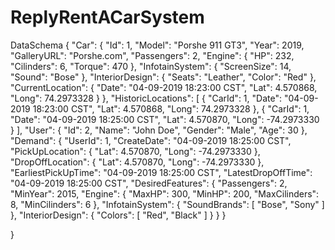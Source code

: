 # ReplyRentACarSystem

DataSchema
{
  "Car": {
    "Id": 1,
    "Model": "Porshe 911 GT3",
    "Year": 2019,
    "GalleryURL": "Porshe.com",
    "Passengers": 2,
    "Engine": {
      "HP": 232,
      "Cilinders": 6,
      "Torque": 470
    },
    "InfotainSystem": {
      "ScreenSize": 14,
      "Sound": "Bose"
    },
    "InteriorDesign": {
      "Seats": "Leather",
      "Color": "Red"
    },
    "CurrentLocation": {
      "Date": "04-09-2019 18:23:00 CST",
      "Lat": 4.570868,
      "Long": 74.2973328
    }
  },
  "HistoricLocations": [
    {
      "CarId": 1,
      "Date": "04-09-2019 18:23:00 CST",
      "Lat": 4.570868,
      "Long": 74.2973328
    },
    {
      "CarId": 1,
      "Date": "04-09-2019 18:25:00 CST",
      "Lat": 4.570870,
      "Long": -74.2973330
    }
  ],
  "User": {
    "Id": 2,
    "Name": "John Doe",
    "Gender": "Male",
    "Age": 30
  },
  "Demand": {
    "UserId": 1,
    "CreateDate": "04-09-2019 18:25:00 CST",
    "PickUpLocation": {
      "Lat": 4.570870,
      "Long": -74.2973330
    },
    "DropOffLocation": {
      "Lat": 4.570870,
      "Long": -74.2973330
    },
    "EarliestPickUpTime": "04-09-2019 18:25:00 CST",
    "LatestDropOffTime": "04-09-2019 18:25:00 CST",
    "DesiredFeatures": {
      "Passengers": 2,
      "MinYear": 2015,
      "Engine": {
        "MaxHP": 300,
        "MinHP": 200,
        "MaxCilinders": 8,
        "MinCilinders": 6
      },
      "InfotainSystem": {
        "SoundBrands": [ "Bose", "Sony" ]
      },
      "InteriorDesign": {
        "Colors": [ "Red", "Black" ]
      }
    }
  }

}
